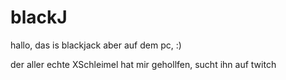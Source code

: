 # blackJ
hallo, das is blackjack aber auf dem pc, :)

der aller echte XSchleimel hat mir gehollfen, sucht ihn  auf twitch
